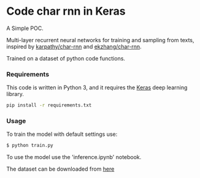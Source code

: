 # Code char rnn in Keras

A Simple POC.

Multi-layer recurrent neural networks for training and sampling from texts, inspired by [karpathy/char-rnn](https://github.com/karpathy/char-rnn) and [ekzhang/char-rnn](https://github.com/ekzhang/char-rnn-keras).

Trained on a dataset of python code functions.

### Requirements

This code is written in Python 3, and it requires the [Keras](https://keras.io) deep learning library.

```bash
pip install -r requirements.txt
```

### Usage

To train the model with default settings use:
```bash
$ python train.py
```

To use the model use the 'inference.ipynb' notebook.

The dataset can be downloaded from [here](https://github.com/EdinburghNLP/code-docstring-corpus/blob/master/V2/mono/mono_methods_bodies.gz)
